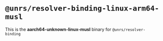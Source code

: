 # `@unrs/resolver-binding-linux-arm64-musl`

This is the **aarch64-unknown-linux-musl** binary for `@unrs/resolver-binding`
